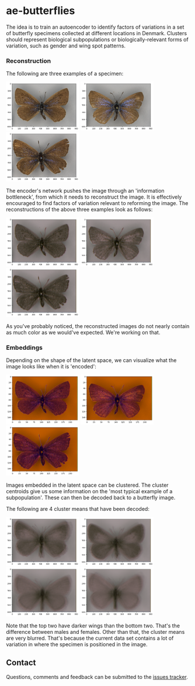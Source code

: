 # ae-butterflies

The idea is to train an autoencoder to identify factors of variations in a set of butterfly specimens collected at different locations in Denmark. Clusters should represent biological subpopulations or biologically-relevant forms of variation, such as gender and wing spot patterns.

### Reconstruction

The following are three examples of a specimen:

<img src="images/original_00.png" width="200px" />
<img src="images/original_01.png" width="200px" />
<img src="images/original_02.png" width="200px" />

The encoder's network pushes the image through an 'information bottleneck', from which it needs to reconstruct the image. It is effectively encouraged to find factors of variation relevant to reforming the image.
The reconstructions of the above three examples look as follows:

<img src="images/reconstructed_00.png" width="200px" />
<img src="images/reconstructed_01.png" width="200px" />
<img src="images/reconstructed_02.png" width="200px" />

As you've probably noticed, the reconstructed images do not nearly contain as much color as we would've expected. We're working on that.

### Embeddings

Depending on the shape of the latent space, we can visualize what the image looks like when it is 'encoded':

<img src="images/encoded_00.png" width="200px" />
<img src="images/encoded_01.png" width="200px" />
<img src="images/encoded_02.png" width="200px" />

Images embedded in the latent space can be clustered. The cluster centroids give us some information on the 'most typical example of a subpopulation'. These can then be decoded back to a butterfly image.

The following are 4 cluster means that have been decoded:

<img src="images/decoded_cluster-mean_00.png" width="200px" />
<img src="images/decoded_cluster-mean_03.png" width="200px" /> <br>

<img src="images/decoded_cluster-mean_01.png" width="200px" />
<img src="images/decoded_cluster-mean_02.png" width="200px" />


Note that the top two have darker wings than the bottom two. That's the difference between males and females. Other than that, the cluster means are very blurred. That's because the current data set contains a lot of variation in where the specimen is positioned in the image.

## Contact

Questions, comments and feedback can be submitted to the [issues tracker](https://github.com/wmkouw/ae-butterflies/issues).